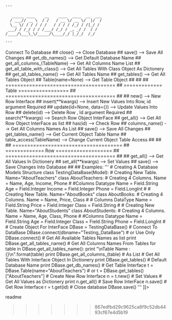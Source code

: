 	'''

	   _____ ____    __    ____  ____  __  ___
	  / ___// __ \  / /   / __ \/ __ \/  |/  /
	  \__ \/ / / / / /   / / / / /_/ / /|_/ / 
	 ___/ / /_/ / / /___/ /_/ / _, _/ /  / /  
	/____/\___\_\/_____/\____/_/ |_/_/  /_/   
	                                          
	'''

  <![CDATA[
# sqlorm
Object-Relational Mapper For Python Sqlite3

# On Progress

author:
	surajsinghbisht054@gmail.com

## Contributing
1. Fork it!
2. Create your feature branch: `git checkout -b my-new-feature`
3. Commit your changes: `git commit -am 'Add some feature'`
4. Push to the branch: `git push origin my-new-feature`
5. Submit a pull request :D


## ^^^^^^^^^^^^^^^^^^^^^^^^^^^^^^^^^^^^^
##       Object InterFace Manual
## ^^^^^^^^^^^^^^^^^^^^^^^^^^^^^^^^^^^^^
## author:
##   S.S.B
##   surajsinghbisht054@gmail.com
##   https://bitforestinfo.blogspot.com
##
##
## About sqlorm:  
##       A Python object relational mapper for SQLite3.
##
## Reference:  https://www.sqlite.org/lang.html
##            https://docs.python.org/3/library/sqlite3.html
##
## Import:
##   from sqlorm import Model, Field
##
##
## =====================================
## =========== DataBase ================
## =====================================
##
##   connect(path="", dbname=None)   --> Connect To Database
##   close()                         --> Close Database    
##   save()                          --> Save All Changes
##   get_db_names()                  --> Get Default Database Name
##   get_all_columns_(TableName)     --> Get All Columns Name List
##   get_all_table_with_class()      --> Get All Tables With Class Object As Dictonery
##   get_all_tables_name()           --> Get All Tables Name
##   get_tables()                    --> Get All Tables Object
##   Table(name=None)                --> Get Table Object
##
##
## =====================================
## ============= Table =================   
## =====================================
##
##   new()               --> New Row Interface
##   insert(**kwargs)    --> Insert New Values Into Row, id argument Required
##   update(id=None, data={}) --> Update Values Into Row
##   delete(id)          --> Delete Row , Id argument Required
##   search(**kwargs)    --> Search Row Object InterFace
##   get_all()           --> Get All Row Object InterFace as list
##   has(id)             --> Check Row
##   columns_name()      --> Get All Columns Names As List
##   save()              --> Save All Changes
##   get_tables_name()   --> Get Current Object Table Name
##   table_access(TableName) --> Change Current Object Table Access
##
##
## =====================================
## ============= Row ===================
## =====================================
##
##   get_all()           --> Get All Values In Dictionery
##   set_all(**kwargs)   --> Set Values
##   save()              --> Save Changes Into Database
##

## Examples:
	'''
	# Creating A Database Models Structure
	class TestingDataBase(Model):
    	# Creating New Table. Name="AboutTeachers"
    	class AboutTeachers:
        	# Creating 4 Columns. Name = Name, Age, Income, Phone
        	#
        	#Columns     Datatype
	        Name    =   Field.String
    	    Age     =   Field.Integer
    	    Income  =   Field.Integer
    	    Phone   =   Field.LongInt
    	    #
	
	    # Creating New Table. Name="AboutBooks"
	    class AboutBooks:
	        # Creating 4 Columns. Name = Name, Price, Class
    	    #
        	# Columns   DataType
        	Name    =   Field.String
        	Price   =   Field.Integer
        	Class   =   Field.String
        	#                   

	    # Creating New Table. Name="AboutStudents"
    	class AboutStudents:
        	# Creating 4 Columns. Name = Name, Age, Class, Phone
       		 #
        	#Columns     Datatype
        	Name    =   Field.String
        	Age     =   Field.Integer
        	Class  =   Field.String
        	Phone   =   Field.LongInt
        	#



	# Create Object For InterFace        
	DBase = TestingDataBase()

	# Connect To DataBase
	DBase.connect(dbname="Testing_DataBase")
	# or Use Only DBase.connect() 

	# Get All Available Tables Names as list
	print DBase.get_all_tables_name()

	# Get All Columns Names From Tables
	for table in DBase.get_all_tables_name():
    	print "\nTable Name : {}\n".format(table) 
    	print DBase.get_all_columns_(table) # As List

	# Get All Tables With Interface Object In Dictionery
	print DBase.get_tables()

	# Default Database Name 
	print DBase.get_db_names()


	# Get Table Interface
	t = DBase.Table(name="AboutTeachers")
	# or
	t = DBase.get_tables()["AboutTeachers"]


	# Create New Row Interface
	n = t.new()
	# Set Values


	# Get All Values as Dictionery
	print n.get_all()

	# Save Row InterFace 
	n.save()
	# Get Row Interface
	r = t.get(id)


	# Close database
	DBase.save()
	'''
]]></content>
  <tabTrigger>readme</tabTrigger>
</snippet>
>>>>>>> 867edfbd29c9625ca8f9c52db4493cf67e4d5b19

